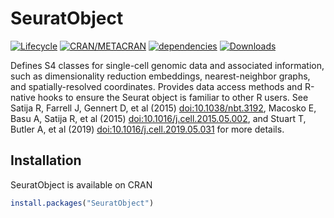 
<!-- README.md is generated from README.Rmd. Please edit that file -->

# SeuratObject

<!-- badges: start -->

[![Lifecycle](https://img.shields.io/badge/lifecycle-stable-brightgreen.svg)](https://github.com/mojaveazure/seurat-object)
[![CRAN/METACRAN](https://img.shields.io/cran/v/SeuratObject)](https://cran.r-project.org/package=SeuratObject)
[![dependencies](https://tinyverse.netlify.com/badge/SeuratObject)](https://cran.r-project.org/package=SeuratObject)
[![Downloads](https://cranlogs.r-pkg.org/badges/SeuratObject?color=brightgreen)](https://cran.r-project.org/package=SeuratObject)
<!-- badges: end -->

Defines S4 classes for single-cell genomic data and associated
information, such as dimensionality reduction embeddings,
nearest-neighbor graphs, and spatially-resolved coordinates. Provides
data access methods and R-native hooks to ensure the Seurat object is
familiar to other R users. See Satija R, Farrell J, Gennert D, et al
(2015) <doi:10.1038/nbt.3192>, Macosko E, Basu A, Satija R, et al (2015)
<doi:10.1016/j.cell.2015.05.002>, and Stuart T, Butler A, et al (2019)
<doi:10.1016/j.cell.2019.05.031> for more details.

## Installation

SeuratObject is available on CRAN

``` r
install.packages("SeuratObject")
```
